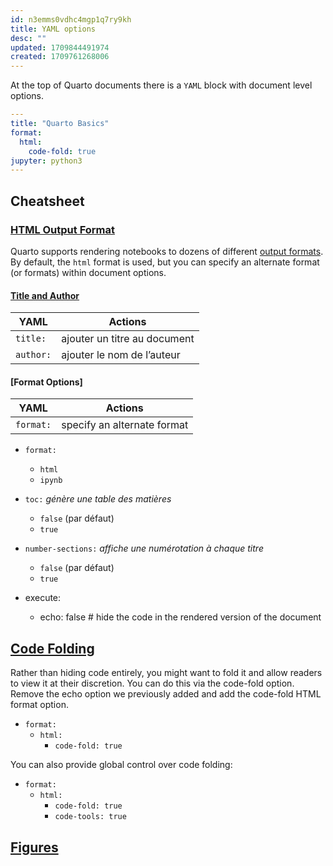 ```yaml
---
id: n3emms0vdhc4mgp1q7ry9kh
title: YAML options
desc: ""
updated: 1709844491974
created: 1709761268006
---
```


At the top of Quarto documents there is a `YAML` block with document level
options.

```yaml
---
title: "Quarto Basics"
format:
  html:
    code-fold: true
jupyter: python3
---
```

## Cheatsheet

### [HTML Output Format](https://quarto.org/docs/reference/formats/html.html#title-author)

Quarto supports rendering notebooks to dozens of different
[output formats](https://quarto.org/docs/output-formats/all-formats.html). By
default, the `html` format is used, but you can specify an alternate format (or
formats) within document options.

#### [Title and Author](https://quarto.org/docs/reference/formats/html.html#title-author)

| YAML      | Actions                      |
| --------- | ---------------------------- |
| `title:`  | ajouter un titre au document |
| `author:` | ajouter le nom de l’auteur   |

#### [Format Options]

| YAML      | Actions                     |
| --------- | --------------------------- |
| `format:` | specify an alternate format |

- `format:`
  - `html`
  - `ipynb`
- `toc:` _génère une table des matières_
  - `false` (par défaut)
  - `true`
- `number-sections:` _affiche une numérotation à chaque titre_

  - `false` (par défaut)
  - `true`

- execute:
  - echo: false # hide the code in the rendered version of the document

## [Code Folding](https://quarto.org/docs/get-started/computations/vscode.html#code-folding)

Rather than hiding code entirely, you might want to fold it and allow readers to
view it at their discretion. You can do this via the code-fold option. Remove
the echo option we previously added and add the code-fold HTML format option.

- `format:`
  - `html:`
    - `code-fold: true`

You can also provide global control over code folding:

- `format:`
  - `html:`
    - `code-fold: true`
    - `code-tools: true`

## [Figures](https://quarto.org/docs/get-started/computations/vscode.html#figures)

